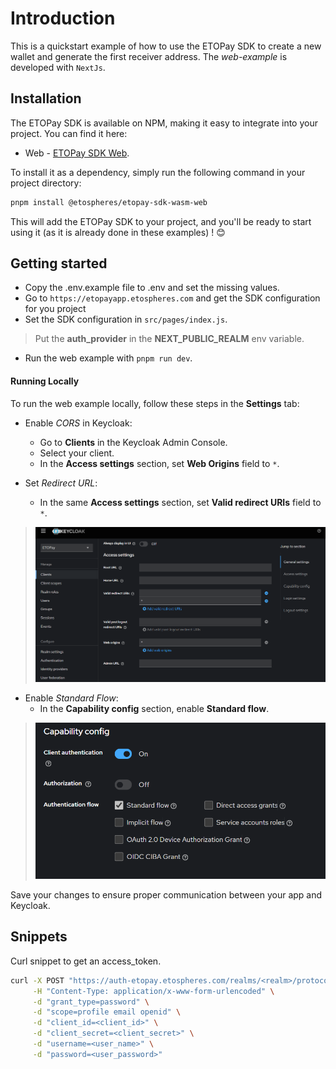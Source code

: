 
# Introduction

This is a quickstart example of how to use the ETOPay SDK to create a new wallet and generate the first receiver address. The _web-example_ is developed with `NextJs`.

## Installation

The ETOPay SDK is available on NPM, making it easy to integrate into your project. You can find it here:  

* Web - [ETOPay SDK Web](https://www.npmjs.com/package/@etospheres/etopay-sdk-wasm-web).

To install it as a dependency, simply run the following command in your project directory: 

```bash
pnpm install @etospheres/etopay-sdk-wasm-web
```

This will add the ETOPay SDK to your project, and you'll be ready to start using it (as it is already done in these examples) ! 😊

## Getting started

- Copy the .env.example file to .env and set the missing values.
- Go to `https://etopayapp.etospheres.com` and get the SDK configuration for you project
- Set the SDK configuration in `src/pages/index.js`.
> Put the **auth_provider** in the **NEXT_PUBLIC_REALM** env variable.
- Run the web example with `pnpm run dev`.

#### Running Locally #### 

To run the web example locally, follow these steps in the **Settings** tab:

 * Enable _CORS_ in Keycloak:
   * Go to **Clients** in the Keycloak Admin Console.
   * Select your client.
   * In the **Access settings** section, set **Web Origins** field to `*`.

* Set _Redirect URL_:
  * In the same **Access settings** section, set **Valid redirect URIs** field to `*`.

> ![access settings](./images/access_settings.png)

* Enable _Standard Flow_: 
  * In the **Capability config** section, enable **Standard flow**.

> ![standard flow](./images/capability_config.png)

Save your changes to ensure proper communication between your app and Keycloak.

## Snippets

Curl snippet to get an access_token.

```bash
curl -X POST "https://auth-etopay.etospheres.com/realms/<realm>/protocol/openid-connect/token" \
     -H "Content-Type: application/x-www-form-urlencoded" \
     -d "grant_type=password" \
     -d "scope=profile email openid" \
     -d "client_id=<client_id>" \
     -d "client_secret=<client_secret>" \
     -d "username=<user_name>" \
     -d "password=<user_password>"
```
